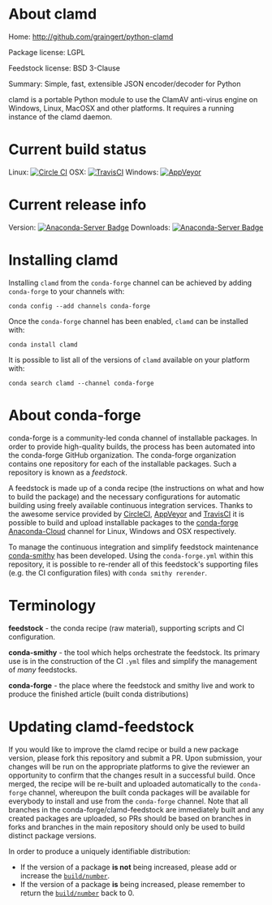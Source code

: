 About clamd
===========

Home: http://github.com/graingert/python-clamd

Package license: LGPL

Feedstock license: BSD 3-Clause

Summary: Simple, fast, extensible JSON encoder/decoder for Python

clamd is a portable Python module to use the ClamAV anti-virus engine
on Windows, Linux, MacOSX and other platforms. It requires a running
instance of the clamd daemon.


Current build status
====================

Linux: [![Circle CI](https://circleci.com/gh/conda-forge/clamd-feedstock.svg?style=shield)](https://circleci.com/gh/conda-forge/clamd-feedstock)
OSX: [![TravisCI](https://travis-ci.org/conda-forge/clamd-feedstock.svg?branch=master)](https://travis-ci.org/conda-forge/clamd-feedstock)
Windows: [![AppVeyor](https://ci.appveyor.com/api/projects/status/github/conda-forge/clamd-feedstock?svg=True)](https://ci.appveyor.com/project/conda-forge/clamd-feedstock/branch/master)

Current release info
====================
Version: [![Anaconda-Server Badge](https://anaconda.org/conda-forge/clamd/badges/version.svg)](https://anaconda.org/conda-forge/clamd)
Downloads: [![Anaconda-Server Badge](https://anaconda.org/conda-forge/clamd/badges/downloads.svg)](https://anaconda.org/conda-forge/clamd)

Installing clamd
================

Installing `clamd` from the `conda-forge` channel can be achieved by adding `conda-forge` to your channels with:

```
conda config --add channels conda-forge
```

Once the `conda-forge` channel has been enabled, `clamd` can be installed with:

```
conda install clamd
```

It is possible to list all of the versions of `clamd` available on your platform with:

```
conda search clamd --channel conda-forge
```


About conda-forge
=================

conda-forge is a community-led conda channel of installable packages.
In order to provide high-quality builds, the process has been automated into the
conda-forge GitHub organization. The conda-forge organization contains one repository
for each of the installable packages. Such a repository is known as a *feedstock*.

A feedstock is made up of a conda recipe (the instructions on what and how to build
the package) and the necessary configurations for automatic building using freely
available continuous integration services. Thanks to the awesome service provided by
[CircleCI](https://circleci.com/), [AppVeyor](http://www.appveyor.com/)
and [TravisCI](https://travis-ci.org/) it is possible to build and upload installable
packages to the [conda-forge](https://anaconda.org/conda-forge)
[Anaconda-Cloud](http://docs.anaconda.org/) channel for Linux, Windows and OSX respectively.

To manage the continuous integration and simplify feedstock maintenance
[conda-smithy](http://github.com/conda-forge/conda-smithy) has been developed.
Using the ``conda-forge.yml`` within this repository, it is possible to re-render all of
this feedstock's supporting files (e.g. the CI configuration files) with ``conda smithy rerender``.


Terminology
===========

**feedstock** - the conda recipe (raw material), supporting scripts and CI configuration.

**conda-smithy** - the tool which helps orchestrate the feedstock.
                   Its primary use is in the construction of the CI ``.yml`` files
                   and simplify the management of *many* feedstocks.

**conda-forge** - the place where the feedstock and smithy live and work to
                  produce the finished article (built conda distributions)


Updating clamd-feedstock
========================

If you would like to improve the clamd recipe or build a new
package version, please fork this repository and submit a PR. Upon submission,
your changes will be run on the appropriate platforms to give the reviewer an
opportunity to confirm that the changes result in a successful build. Once
merged, the recipe will be re-built and uploaded automatically to the
`conda-forge` channel, whereupon the built conda packages will be available for
everybody to install and use from the `conda-forge` channel.
Note that all branches in the conda-forge/clamd-feedstock are
immediately built and any created packages are uploaded, so PRs should be based
on branches in forks and branches in the main repository should only be used to
build distinct package versions.

In order to produce a uniquely identifiable distribution:
 * If the version of a package **is not** being increased, please add or increase
   the [``build/number``](http://conda.pydata.org/docs/building/meta-yaml.html#build-number-and-string).
 * If the version of a package **is** being increased, please remember to return
   the [``build/number``](http://conda.pydata.org/docs/building/meta-yaml.html#build-number-and-string)
   back to 0.
